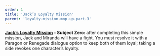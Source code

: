 ```yaml
---
order: 1
title: 'Jack’s Loyalty Mission'
parent: 'loyalty-mission-mop-up-part-3'
---
```


**[Jack’s Loyalty Mission](https://www.rpgsite.net/feature/11111-mass-effect-2-loyalty-missions-consequences-how-to-gain-loyalty-resolve-conflicts#jack-loyalty-mission) - Subject Zero:** after completing this simple mission, Jack and Miranda will have a fight. You must resolve it with a Paragon or Renegade dialogue option to keep both of them loyal; taking a side revokes one character’s loyalty.
